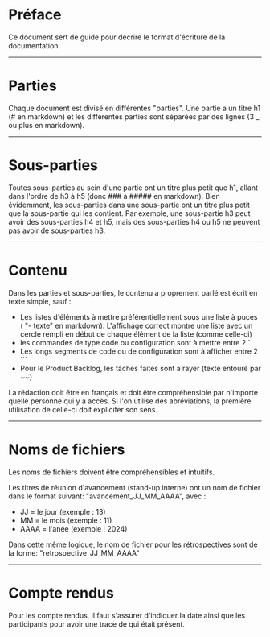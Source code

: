 # Préface
Ce document sert de guide pour décrire le format d'écriture de la documentation.
___
# Parties
Chaque document est divisé en différentes "parties". Une partie a un titre h1 (# en markdown) et les différentes parties sont séparées par des lignes (3 \_ ou plus en markdown).
___
# Sous-parties
Toutes sous-parties au sein d'une partie ont un titre plus petit que h1, allant dans l'ordre de h3 à h5 (donc ### à ##### en markdown). Bien évidemment, les sous-parties dans une sous-partie ont un titre plus petit que la sous-partie qui les contient. Par exemple, une sous-partie h3 peut avoir des sous-parties h4 et h5, mais des sous-parties h4 ou h5 ne peuvent pas avoir de sous-parties h3.
___
# Contenu
Dans les parties et sous-parties, le contenu a proprement parlé est écrit en texte simple, sauf :
- Les listes d'éléments à mettre préférentiellement sous une liste à puces ( "- texte" en markdown). L'affichage correct montre une liste avec un cercle rempli en début de chaque élément de la liste (comme celle-ci)
- les commandes de type code ou configuration sont à mettre entre 2 \`
- Les longs segments de code ou de configuration sont à afficher entre 2 \`\`\`
- Pour le Product Backlog, les tâches faites sont à rayer (texte entouré par \~~)

La rédaction doit être en français et doit être compréhensible par n'importe quelle personne qui y a accès. Si l'on utilise des abréviations, la première utilisation de celle-ci doit expliciter son sens.
___
# Noms de fichiers
Les noms de fichiers doivent être compréhensibles et intuitifs.

Les titres de réunion d'avancement (stand-up interne) ont un nom de fichier dans le format suivant: 
"avancement_JJ_MM_AAAA", avec :
- JJ = le jour (exemple : 13)
- MM = le mois (exemple : 11)
- AAAA = l'anée (exemple : 2024)

Dans cette même logique, le nom de fichier pour les rétrospectives sont de la forme:
"retrospective_JJ_MM_AAAA"

___
# Compte rendus
Pour les compte rendus, il faut s'assurer d'indiquer la date ainsi que les participants pour avoir une trace de qui était présent.

